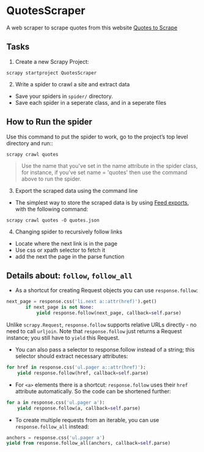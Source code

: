 # QuotesScraper #

A web scraper to scrape quotes from this website [Quotes to Scrape](http://quotes.toscrape.com/)

## Tasks ##

1. Create a new Scrapy Project:
```
scrapy startproject QuotesScraper
```

2. Write a spider to crawl a site and extract data
  - Save your spiders in ```spider/``` directory.
  - Save each spider in a seperate class, and in a seperate files

## How to Run the spider ##

Use this command to put the spider to work, go to the project’s top level directory and run::
```
scrapy crawl quotes
```
> Use the name that you've set in the name attribute in the spider class, for instance, if you've set name = 'quotes' then use the command above to run the spider.

3. Export the scraped data using the command line
  - The simplest way to store the scraped data is by using [Feed exports](https://docs.scrapy.org/en/latest/topics/feed-exports.html#topics-feed-exports), with the following command:
```
scrapy crawl quotes -O quotes.json
```

4. Changing spider to recursively follow links
  - Locate where the next link is in the page
  - Use css or xpath selector to fetch it
  - add the next the page in the parse function

## Details about: ``` follow ```, ```follow_all``` ##

- As a shortcut for creating Request objects you can use ```response.follow```:
```python
next_page = response.css('li.next a::attr(href)').get()
       if next_page is not None:
           yield response.follow(next_page, callback=self.parse)
```
Unlike ```scrapy.Request```, ```response.follow``` supports relative URLs directly - no need to call ```urljoin```. Note that ```response.follow``` just returns a Request instance; you still have to ```yield``` this Request.

- You can also pass a selector to response.follow instead of a string; this selector should extract necessary attributes:
```python
for href in response.css('ul.pager a::attr(href)'):
    yield response.follow(href, callback=self.parse)
```

- For ```<a>``` elements there is a shortcut: ```response.follow``` uses their ```href``` attribute automatically. So the code can be shortened further:
```python
for a in response.css('ul.pager a'):
    yield response.follow(a, callback=self.parse)
```

- To create multiple requests from an iterable, you can use ```response.follow_all``` instead:
```python
anchors = response.css('ul.pager a')
yield from response.follow_all(anchors, callback=self.parse)
```

